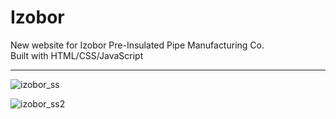 # Izobor  

New website for Izobor Pre-Insulated Pipe Manufacturing Co.  
Built with HTML/CSS/JavaScript

<hr>

![izobor_ss](https://user-images.githubusercontent.com/83810014/152333183-9001714d-f131-431b-bb18-1331b5821451.PNG)  

![izobor_ss2](https://user-images.githubusercontent.com/83810014/152333202-d9ac7b34-c5df-40dc-a00e-30ade0dbaaee.PNG)
